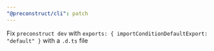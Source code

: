 ```yaml
---
"@preconstruct/cli": patch
---
```


Fix `preconstruct dev` with `exports: { importConditionDefaultExport: "default" }` with a `.d.ts` file

